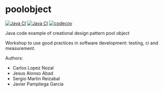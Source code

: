 poolobject
==========

[![Java CI](https://github.com/Sermare16/poolobject/actions/workflows/ci_jdk11_build.yml/badge.svg)](https://github.com/clopezno/poolobject/actions/workflows/ci_jdk11_build.yml) 
[![Java CI](https://github.com/Sermare16/poolobject/actions/workflows/ci_jdk1.8_build_test.yml/badge.svg)](https://github.com/clopezno/poolobject/actions/workflows/ci_jdk1.8_build_test.yml) 
[![codecov](https://codecov.io/gh/clopezno/poolobject/graph/badge.svg?token=NvQ17D5kct)](https://codecov.io/gh/clopezno/poolobject)

Java code example of creational design pattern pool object

Workshop to use good practices in software development: testing, ci and measurement.

Authors:

- Carlos Lopez Nozal
- Jesus Alonso Abad
- Sergio Martin Reizabal
- Javier Pampliega Garcia
